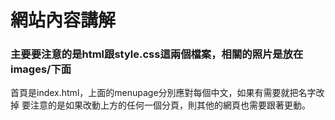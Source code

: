 # 網站內容講解
### 主要要注意的是html跟style.css這兩個檔案，相關的照片是放在images/下面

首頁是index.html，上面的menupage分別應對每個中文，如果有需要就把名字改掉
要注意的是如果改動上方的任何一個分頁，則其他的網頁也需要跟著更動。
